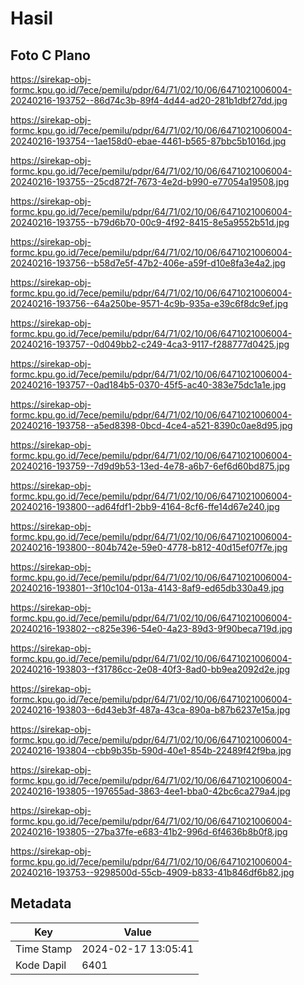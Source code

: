 # Hasil

## Foto C Plano

https://sirekap-obj-formc.kpu.go.id/7ece/pemilu/pdpr/64/71/02/10/06/6471021006004-20240216-193752--86d74c3b-89f4-4d44-ad20-281b1dbf27dd.jpg

https://sirekap-obj-formc.kpu.go.id/7ece/pemilu/pdpr/64/71/02/10/06/6471021006004-20240216-193754--1ae158d0-ebae-4461-b565-87bbc5b1016d.jpg

https://sirekap-obj-formc.kpu.go.id/7ece/pemilu/pdpr/64/71/02/10/06/6471021006004-20240216-193755--25cd872f-7673-4e2d-b990-e77054a19508.jpg

https://sirekap-obj-formc.kpu.go.id/7ece/pemilu/pdpr/64/71/02/10/06/6471021006004-20240216-193755--b79d6b70-00c9-4f92-8415-8e5a9552b51d.jpg

https://sirekap-obj-formc.kpu.go.id/7ece/pemilu/pdpr/64/71/02/10/06/6471021006004-20240216-193756--b58d7e5f-47b2-406e-a59f-d10e8fa3e4a2.jpg

https://sirekap-obj-formc.kpu.go.id/7ece/pemilu/pdpr/64/71/02/10/06/6471021006004-20240216-193756--64a250be-9571-4c9b-935a-e39c6f8dc9ef.jpg

https://sirekap-obj-formc.kpu.go.id/7ece/pemilu/pdpr/64/71/02/10/06/6471021006004-20240216-193757--0d049bb2-c249-4ca3-9117-f288777d0425.jpg

https://sirekap-obj-formc.kpu.go.id/7ece/pemilu/pdpr/64/71/02/10/06/6471021006004-20240216-193757--0ad184b5-0370-45f5-ac40-383e75dc1a1e.jpg

https://sirekap-obj-formc.kpu.go.id/7ece/pemilu/pdpr/64/71/02/10/06/6471021006004-20240216-193758--a5ed8398-0bcd-4ce4-a521-8390c0ae8d95.jpg

https://sirekap-obj-formc.kpu.go.id/7ece/pemilu/pdpr/64/71/02/10/06/6471021006004-20240216-193759--7d9d9b53-13ed-4e78-a6b7-6ef6d60bd875.jpg

https://sirekap-obj-formc.kpu.go.id/7ece/pemilu/pdpr/64/71/02/10/06/6471021006004-20240216-193800--ad64fdf1-2bb9-4164-8cf6-ffe14d67e240.jpg

https://sirekap-obj-formc.kpu.go.id/7ece/pemilu/pdpr/64/71/02/10/06/6471021006004-20240216-193800--804b742e-59e0-4778-b812-40d15ef07f7e.jpg

https://sirekap-obj-formc.kpu.go.id/7ece/pemilu/pdpr/64/71/02/10/06/6471021006004-20240216-193801--3f10c104-013a-4143-8af9-ed65db330a49.jpg

https://sirekap-obj-formc.kpu.go.id/7ece/pemilu/pdpr/64/71/02/10/06/6471021006004-20240216-193802--c825e396-54e0-4a23-89d3-9f90beca719d.jpg

https://sirekap-obj-formc.kpu.go.id/7ece/pemilu/pdpr/64/71/02/10/06/6471021006004-20240216-193803--f31786cc-2e08-40f3-8ad0-bb9ea2092d2e.jpg

https://sirekap-obj-formc.kpu.go.id/7ece/pemilu/pdpr/64/71/02/10/06/6471021006004-20240216-193803--6d43eb3f-487a-43ca-890a-b87b6237e15a.jpg

https://sirekap-obj-formc.kpu.go.id/7ece/pemilu/pdpr/64/71/02/10/06/6471021006004-20240216-193804--cbb9b35b-590d-40e1-854b-22489f42f9ba.jpg

https://sirekap-obj-formc.kpu.go.id/7ece/pemilu/pdpr/64/71/02/10/06/6471021006004-20240216-193805--197655ad-3863-4ee1-bba0-42bc6ca279a4.jpg

https://sirekap-obj-formc.kpu.go.id/7ece/pemilu/pdpr/64/71/02/10/06/6471021006004-20240216-193805--27ba37fe-e683-41b2-996d-6f4636b8b0f8.jpg

https://sirekap-obj-formc.kpu.go.id/7ece/pemilu/pdpr/64/71/02/10/06/6471021006004-20240216-193753--9298500d-55cb-4909-b833-41b846df6b82.jpg


## Metadata

| Key        | Value               |
| ---------- | ------------------- |
| Time Stamp | 2024-02-17 13:05:41 |
| Kode Dapil | 6401                |



